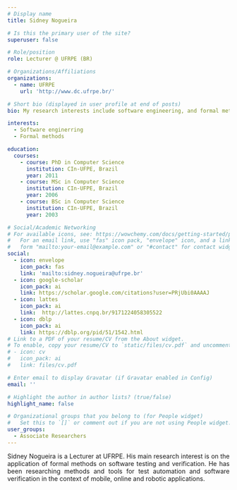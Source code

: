 ```yaml
---
# Display name
title: Sidney Nogueira

# Is this the primary user of the site?
superuser: false

# Role/position
role: Lecturer @ UFRPE (BR)

# Organizations/Affiliations
organizations:
  - name: UFRPE
    url: 'http://www.dc.ufrpe.br/'

# Short bio (displayed in user profile at end of posts)
bio: My research interests include software engineering, and formal methods.

interests:
  - Software enginerring
  - Formal methods

education:
  courses:
    - course: PhD in Computer Science
      institution: CIn-UFPE, Brazil
      year: 2011
    - course: MSc in Computer Science
      institution: CIn-UFPE, Brazil
      year: 2006
    - course: BSc in Computer Science
      institution: CIn-UFPE, Brazil
      year: 2003

# Social/Academic Networking
# For available icons, see: https://wowchemy.com/docs/getting-started/page-builder/#icons
#   For an email link, use "fas" icon pack, "envelope" icon, and a link in the
#   form "mailto:your-email@example.com" or "#contact" for contact widget.
social:
  - icon: envelope
    icon_pack: fas
    link: 'mailto:sidney.nogueira@ufrpe.br'
  - icon: google-scholar
    icon_pack: ai
    link: https://scholar.google.com/citations?user=PRjUbi0AAAAJ
  - icon: lattes
    icon_pack: ai
    link:  http://lattes.cnpq.br/9171224058305522
  - icon: dblp
    icon_pack: ai
    link: https://dblp.org/pid/51/1542.html
# Link to a PDF of your resume/CV from the About widget.
# To enable, copy your resume/CV to `static/files/cv.pdf` and uncomment the lines below.
# - icon: cv
#   icon_pack: ai
#   link: files/cv.pdf

# Enter email to display Gravatar (if Gravatar enabled in Config)
email: ''

# Highlight the author in author lists? (true/false)
highlight_name: false

# Organizational groups that you belong to (for People widget)
#   Set this to `[]` or comment out if you are not using People widget.
user_groups:
  - Associate Researchers
---
```


<div align="justify">Sidney Nogueira is a Lecturer at UFRPE. His main research interest is on the application of formal methods on software testing and verification. He has been researching methods and tools for test automation and software verification in the context of mobile, online and robotic applications.</div>
